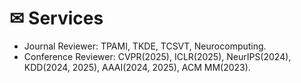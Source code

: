   # ✉ Services

- Journal Reviewer: TPAMI, TKDE, TCSVT, Neurocomputing.
- Conference Reviewer: CVPR(2025), ICLR(2025), NeurIPS(2024), KDD(2024, 2025), AAAI(2024, 2025), ACM MM(2023).
